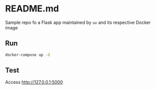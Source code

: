 # README.md

Sample repo fo a Flask app maintained by `uv` and its respective Docker image

## Run

```sh
docker-compose up -d
```

## Test

Access <http://127.0.0.1:5000>